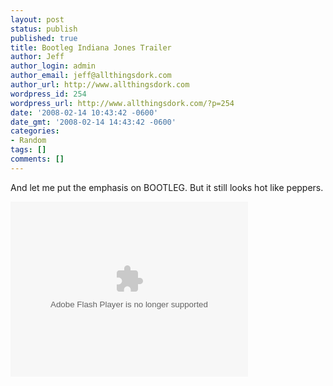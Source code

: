 ```yaml
---
layout: post
status: publish
published: true
title: Bootleg Indiana Jones Trailer
author: Jeff
author_login: admin
author_email: jeff@allthingsdork.com
author_url: http://www.allthingsdork.com
wordpress_id: 254
wordpress_url: http://www.allthingsdork.com/?p=254
date: '2008-02-14 10:43:42 -0600'
date_gmt: '2008-02-14 14:43:42 -0600'
categories:
- Random
tags: []
comments: []
---
```

<p>And let me put the emphasis on BOOTLEG. But it still looks hot like peppers.</p>
<p><embed src='http://ahorahollywood.com/components/com_seyret/localplayer/seyretplayer.swf' allowfullscreen='true' bgcolor='#FFFFFF' type='application/x-shockwave-flash' flashvars='file=http://ahorahollywood.com/seyretfiles/cache/pro/localfile/8a5afee2f1e28250fcb8b80b8bb7b311.xml&image=http://ahorahollywood.com/seyretfiles/localvideos/Pelculas/Adelantos/_thumbs/ahvideologo.png&showdigits=false&autostart=false&logo=http://ahorahollywood.com/components/com_seyret/localplayer/logo.png&repeat=false&usefullscreen=true&backcolor=0x000000&frontcolor=0xCCCCCC' height='280' width='380'></p>
